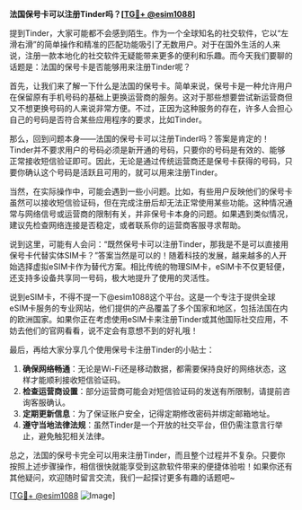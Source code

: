 **法国保号卡可以注册Tinder吗？[[TG💪+ @esim1088](https://t.me/s/esim1088)]**

提到Tinder，大家可能都不会感到陌生。作为一个全球知名的社交软件，它以“左滑右滑”的简单操作和精准的匹配功能吸引了无数用户。对于在国外生活的人来说，注册一款本地化的社交软件无疑能带来更多的便利和乐趣。而今天我们要聊的话题是：法国的保号卡是否能够用来注册Tinder呢？

首先，让我们来了解一下什么是法国的保号卡。简单来说，保号卡是一种允许用户在保留原有手机号码的基础上更换运营商的服务。这对于那些想要尝试新运营商但又不想更换号码的人来说非常方便。不过，正因为这种服务的存在，许多人会担心自己的号码是否符合某些应用程序的要求，比如Tinder。

那么，回到问题本身——法国的保号卡可以注册Tinder吗？答案是肯定的！Tinder并不要求用户的号码必须是新开通的号码，只要你的号码是有效的、能够正常接收短信验证即可。因此，无论是通过传统运营商还是保号卡获得的号码，只要你确认这个号码是活跃且可用的，就可以用来注册Tinder。

当然，在实际操作中，可能会遇到一些小问题。比如，有些用户反映他们的保号卡虽然可以接收短信验证码，但在完成注册后却无法正常使用某些功能。这种情况通常与网络信号或运营商的限制有关，并非保号卡本身的问题。如果遇到类似情况，建议先检查网络连接是否稳定，或者联系你的运营商客服寻求帮助。

说到这里，可能有人会问：“既然保号卡可以注册Tinder，那我是不是可以直接用保号卡代替实体SIM卡？”答案当然是可以的！随着科技的发展，越来越多的人开始选择虚拟eSIM卡作为替代方案。相比传统的物理SIM卡，eSIM卡不仅更轻便，还支持多设备共享同一号码，极大地提升了使用的灵活性。

说到eSIM卡，不得不提一下@esim1088这个平台。这是一个专注于提供全球eSIM卡服务的专业网站，他们提供的产品覆盖了多个国家和地区，包括法国在内的欧洲国家。如果你正在考虑使用eSIM卡来注册Tinder或其他国际社交应用，不妨去他们的官网看看，说不定会有意想不到的好礼哦！

最后，再给大家分享几个使用保号卡注册Tinder的小贴士：

1. **确保网络畅通**：无论是Wi-Fi还是移动数据，都需要保持良好的网络状态，这样才能顺利接收短信验证码。
2. **检查运营商设置**：部分运营商可能会对短信验证码的发送有所限制，请提前咨询客服确认。
3. **定期更新信息**：为了保证账户安全，记得定期修改密码并绑定邮箱地址。
4. **遵守当地法律法规**：虽然Tinder是一个开放的社交平台，但仍需注意言行举止，避免触犯相关法律。

总之，法国的保号卡完全可以用来注册Tinder，而且整个过程并不复杂。只要你按照上述步骤操作，相信很快就能享受到这款软件带来的便捷体验啦！如果你还有其他疑问，欢迎随时留言交流，我们一起探讨更多有趣的话题吧~

[[TG💪+ @esim1088](https://t.me/s/esim1088) ![Image](https://i.postimg.cc/4NQfJmqS/Snipaste-2025-05-13-00-14-12.png)]